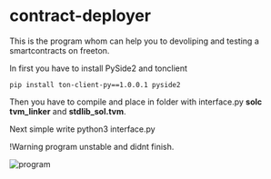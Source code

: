 # contract-deployer
This is the program whom can help you to devoliping and testing a smartcontracts on freeton.

In first you have to install PySide2 and tonclient

`pip install ton-client-py==1.0.0.1 pyside2`

Then you have to compile and place in folder with interface.py __solc tvm_linker__ and __stdlib_sol.tvm__.

Next simple write python3 interface.py


!Warning program unstable and didnt finish.

![program](https://i.imgur.com/8FH1U8i.png)
